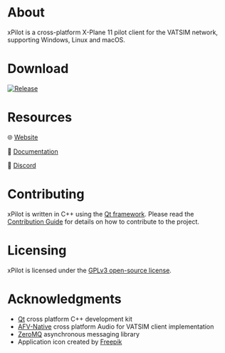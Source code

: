 # About
xPilot is a cross-platform X-Plane 11 pilot client for the VATSIM network, supporting Windows, Linux and macOS.

# Download
[![Release](https://img.shields.io/github/v/release/xpilot-project/xpilot)][1]

[1]: https://github.com/xpilot-project/xpilot/releases/latest

# Resources
:globe_with_meridians: [Website](https://xpilot-project.org)

:blue_book: [Documentation](https://docs.xpilot-project.org)

:wave: [Discord](https://vats.im/xpilot-discord)

# Contributing
xPilot is written in C++ using the [Qt framework](https://www.qt.io/). Please read the [Contribution Guide](CONTRIBUTING.md) for details on how to contribute to the project.

# Licensing
xPilot is licensed under the [GPLv3 open-source license](LICENSE).

# Acknowledgments
* [Qt](https://www.qt.io) cross platform C++ development kit
* [AFV-Native](https://github.com/xsquawkbox/AFV-Native) cross platform Audio for VATSIM client implementation
* [ZeroMQ](https://zeromq.org) asynchronous messaging library
* Application icon created by [Freepik](https://www.flaticon.com/authors/freepik)

